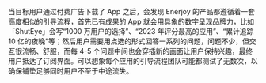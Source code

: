 当目标用户通过付费广告下载了 App 之后，会发现 Enerjoy 的产品都遵循着一套高度相似的引导流程，首先已有成果的 App 就会用具象的数字呈现品牌力，比如「ShutEye」会写“1000 万用户的选择”、“2023 年评分最高的应用”、“累计追踪 10 亿的夜晚”等；然后用户需要用点选的形式回答一系列的问题，问题不少，但交互很流畅、舒服，而每 4-5 个问题中间也会穿插新的画面让用户保持兴趣，最终用户抵达了订阅界面。可以想象每个应用的引导流程团队可能都测试了无数次，以确保铺垫足够同时用户不至于中途流失。